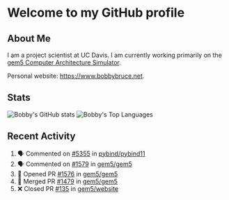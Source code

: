 # Welcome to my GitHub profile

## About Me

I am a project scientist at UC Davis. I am currently working primarily on the [gem5 Computer Architecture Simulator](https://github.com/gem5).

Personal website: <https://www.bobbybruce.net>.

## Stats

![Bobby's GitHub stats](https://github-readme-stats.vercel.app/api?username=bobbyrbruce&show_icons=true&theme=responsive&include_all_commits=true&count_private=true&show=reviews&disable_animations=true)
![Bobby's Top Languages ](https://github-readme-stats.vercel.app/api/top-langs/?username=bobbyrbruce&layout=compact&theme=responsive&count_private=true&langs_count=10&disable_animations=true)

## Recent Activity

<!--START_SECTION:activity-->
1. 🗣 Commented on [#5355](https://github.com/pybind/pybind11/pull/5355#issuecomment-2359914148) in [pybind/pybind11](https://github.com/pybind/pybind11)
2. 🗣 Commented on [#1579](https://github.com/gem5/gem5/pull/1579#issuecomment-2359704607) in [gem5/gem5](https://github.com/gem5/gem5)
3. 💪 Opened PR [#1576](https://github.com/gem5/gem5/pull/1576) in [gem5/gem5](https://github.com/gem5/gem5)
4. 🎉 Merged PR [#1479](https://github.com/gem5/gem5/pull/1479) in [gem5/gem5](https://github.com/gem5/gem5)
5. ❌ Closed PR [#135](https://github.com/gem5/website/pull/135) in [gem5/website](https://github.com/gem5/website)
<!--END_SECTION:activity-->
